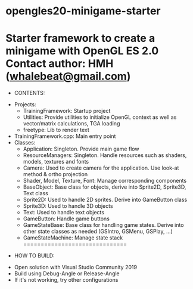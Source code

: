 # opengles20-minigame-starter
Starter framework to create a minigame with OpenGL ES 2.0
Contact author: HMH (whalebeat@gmail.com)
==============================
* CONTENTS:
- Projects:
	+ TrainingFramework: Startup project
	+ Utilities: Provide utilities to initialize OpenGL context as well as vector/matrix calculations, TGA loading
	+ freetype: Lib to render text
- TrainingFramework.cpp: Main entry point
- Classes:
	+ Application: Singleton. Provide main game flow
	+ ResourceManagers: Singleton. Handle resources such as shaders, models, textures and fonts
	+ Camera: Used to create camera for the application. Use look-at method & ortho projection
	+ Shader, Model, Texture, Font: Manage corresponding components
	+ BaseObject: Base class for objects, derive into Sprite2D, Sprite3D, Text class
	+ Sprite2D: Used to handle 2D sprites. Derive into GameButton class
	+ Sprite3D: Used to handle 3D objects
	+ Text: Used to handle text objects
	+ GameButton: Handle game buttons
	+ GameStateBase: Base class for handling game states. Derive into other state classes as needed (GSIntro, GSMenu, GSPlay, ...)
	+ GameStateMachine: Manage state stack
==============================
* HOW TO BUILD:
- Open solution with Visual Studio Community 2019
- Build using Debug-Angle or Release-Angle
- If it's not working, try other configurations
